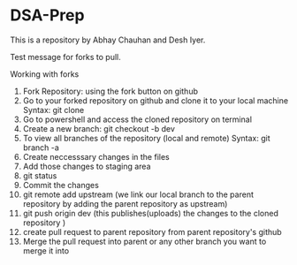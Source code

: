 # DSA-Prep
This is a repository by Abhay Chauhan and Desh Iyer.

Test message for forks to pull.

Working with forks
1. Fork Repository: using the fork button on github
2. Go to your forked repository on github and clone it to your local machine 
Syntax: git clone <link of the repository> 
3. Go to powershell and access the cloned repository on terminal
4. Create a new branch: git checkout -b dev
5. To view all branches of the repository (local and remote)
Syntax: git branch -a
6. Create neccesssary changes in the files
7. Add those changes to staging area
8. git status
9. Commit the changes
10. git remote add upstream <link> (we link our local branch to the parent repository by adding the parent repository as upstream)
11. git push origin dev (this publishes(uploads) the changes to the cloned repository )
12. create pull request to parent repository from parent repository's github
13. Merge the pull request into parent or any other branch you want to merge it into
